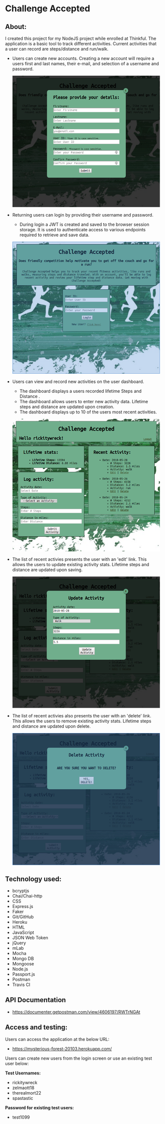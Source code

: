 #   Challenge Accepted

##  About:

I created this project for my NodeJS project while enrolled at Thinkful.
The application is a basic tool to track different activities.  Current activities that a user can record are steps/distance and run/walk.
    
*   Users can create new accounts.  Creating a new account will require a users first and last names, their e-mail, and selection of a username and password.

    ![Alt](/readme/createUser.png "Create User screenshot")

*   Returning users can login by providing their username and password.
    *   During login a JWT is created and saved to the browser session storage.  It is used to authenticate access to various endpoints required to retrieve and save data.

    ![Alt](/readme/loginPage.png "Login Page screenshot")

*   Users can view and record new activities on the user dashboard.
    *   The dashboard displays a users recorded lifetime Steps and Distance .
    *   The dashboard allows users to enter new activity data.  Lifetime steps and distance are updated upon creation.
    *   The dashboard displays up to 10 of the users most recent activities.

    ![Alt](/readme/userDashboard.png "User Dashboard screenshot")

*   The list of recent activies presents the user with an 'edit' link.  This allows the users to update existing activity stats.  Lifetime steps and distance are updated upon saving.

    ![Alt](/readme/updateStats.png "Edit activity screenshot")

*   The list of recent activies also presents the user with an 'delete' link.  This allows the users to remove existing activity stats.  Lifetime steps and distance are updated upon delete.

    ![Alt](/readme/deleteStat.png "Delete activity screenshot")




##  Technology used:

*   bcryptjs
*   Chai/Chai-http
*   CSS
*   Express.js
*   Faker
*   Git/GitHub
*   Heroku
*   HTML
*   JavaScript
*   JSON Web Token
*   jQuery
*   mLab
*   Mocha
*   Mongo DB
*   Mongoose
*   Node.js
*   Passport.js
*   Postman
*   Travis CI


## API Documentation
*   https://documenter.getpostman.com/view/4606197/RWTrNGAt


##  Access and testing:

Users can access the application at the below URL:

*   https://mysterious-forest-20103.herokuapp.com/

Users can create new users from the login screen or use an existing test user below:

**Test Usernames:**

*   rickitywreck
*   zelmaott18
*   therealmort22
*   spastastic

**Password for existing test users:**
*   test1099






